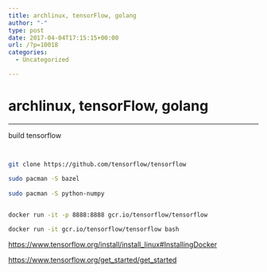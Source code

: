 ```yaml
---
title: archlinux, tensorFlow, golang
author: "-"
type: post
date: 2017-04-04T17:15:15+00:00
url: /?p=10018
categories:
  - Uncategorized

---
```

# archlinux, tensorFlow, golang
* * *

build tensorflow

```bash
  

git clone https://github.com/tensorflow/tensorflow
  
sudo pacman -S bazel
  
sudo pacman -S python-numpy

```

```bash

docker run -it -p 8888:8888 gcr.io/tensorflow/tensorflow

docker run -it gcr.io/tensorflow/tensorflow bash

```

https://www.tensorflow.org/install/install_linux#InstallingDocker

https://www.tensorflow.org/get_started/get_started
